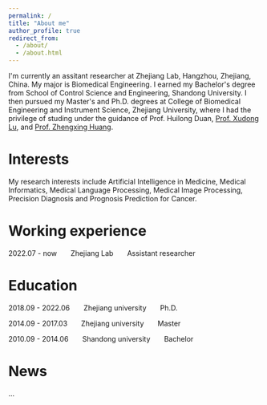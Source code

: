 ```yaml
---
permalink: /
title: "About me"
author_profile: true
redirect_from: 
  - /about/
  - /about.html
---
```



I'm currently an assitant researcher at Zhejiang Lab, Hangzhou, Zhejiang, China. My major is Biomedical Engineering. I earned my Bachelor's degree from School of Control Science and Engineering, Shandong University. I then pursued my Master's and Ph.D. degrees at College of Biomedical Engineering and Instrument Science, Zhejiang University, where I had the privilege of studing under the guidance of Prof. Huilong Duan, [Prof. Xudong Lu](https://person.zju.edu.cn/0003440), and [Prof. Zhengxing Huang](https://person.zju.edu.cn/zhengxinghuang).



Interests
======
My research interests include Artificial Intelligence in Medicine, Medical Informatics, Medical Language Processing, Medical Image Processing, Precision Diagnosis and Prognosis Prediction for Cancer.

Working experience
======
2022.07 - now      &nbsp;&nbsp;&nbsp;&nbsp;&nbsp;   Zhejiang Lab         &nbsp;&nbsp;&nbsp;&nbsp;&nbsp;   Assistant researcher    



Education
======
2018.09 - 2022.06  &nbsp;&nbsp;&nbsp;&nbsp;&nbsp;   Zhejiang university  &nbsp;&nbsp;&nbsp;&nbsp;&nbsp;   Ph.D.    

2014.09 - 2017.03  &nbsp;&nbsp;&nbsp;&nbsp;&nbsp;   Zhejiang university  &nbsp;&nbsp;&nbsp;&nbsp;&nbsp;   Master   

2010.09 - 2014.06  &nbsp;&nbsp;&nbsp;&nbsp;&nbsp;   Shandong university  &nbsp;&nbsp;&nbsp;&nbsp;&nbsp;   Bachelor   




News
======
...


